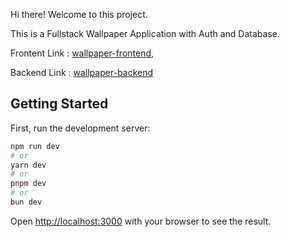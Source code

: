 Hi there! Welcome to this project.

This is a Fullstack Wallpaper Application with Auth and Database.

Frontent Link : [wallpaper-frontend](https://github.com/CallSignRishav/wallpaper-frontend),

Backend Link : [wallpaper-backend](https://github.com/CallSignRishav/wallpaper-backend)

## Getting Started

First, run the development server:

```bash
npm run dev
# or
yarn dev
# or
pnpm dev
# or
bun dev
```

Open [http://localhost:3000](http://localhost:3000) with your browser to see the result.

